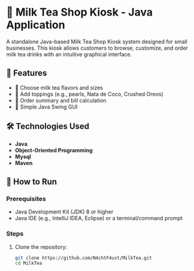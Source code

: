 # 🧋 Milk Tea Shop Kiosk - Java Application

A standalone Java-based Milk Tea Shop Kiosk system designed for small businesses. This kiosk allows customers to browse, customize, and order milk tea drinks with an intuitive graphical interface.

## 📌 Features

- 🍵 Choose milk tea flavors and sizes
- 🧊 Add toppings (e.g., pearls, Nata de Coco, Crushed Oreos)
- 🧾 Order summary and bill calculation
- 🎨 Simple Java Swing GUI 

## 🛠️ Technologies Used


- **Java**
- **Object-Oriented Programming**
- **Mysql** 
- **Maven**


## 🚀 How to Run

### Prerequisites

- Java Development Kit (JDK) 8 or higher
- Java IDE (e.g., IntelliJ IDEA, Eclipse) or a terminal/command prompt

### Steps

1. Clone the repository:

   ```bash
   git clone https://github.com/N4chtF4ust/MilkTea.git
   cd MilkTea
